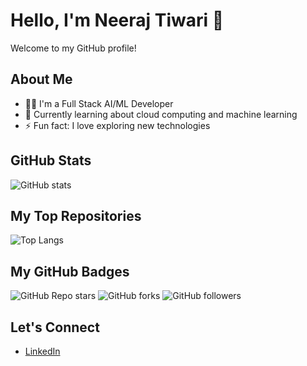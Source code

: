 # Hello, I'm Neeraj Tiwari 👋

Welcome to my GitHub profile!

## About Me

- 👨‍💻 I'm a Full Stack AI/ML Developer
- 🌱 Currently learning about cloud computing and machine learning
- ⚡ Fun fact: I love exploring new technologies

## GitHub Stats

![GitHub stats](https://github-readme-stats.vercel.app/api?username=neerajtiwari360&show_icons=true&hide_title=true&count_private=true&hide=prs&theme=radical)

## My Top Repositories

![Top Langs](https://github-readme-stats.vercel.app/api/top-langs/?username=neerajtiwari360&layout=compact&theme=radical)

## My GitHub Badges

![GitHub Repo stars](https://img.shields.io/github/stars/neerajtiwari360?style=social)
![GitHub forks](https://img.shields.io/github/forks/neerajtiwari360?style=social)
![GitHub followers](https://img.shields.io/github/followers/neerajtiwari360?style=social)

## Let's Connect

- [LinkedIn](https://www.linkedin.com/in/the-neeraj-tiwari/)


